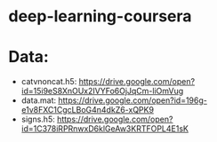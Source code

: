 # deep-learning-coursera


# Data:

* catvnoncat.h5: https://drive.google.com/open?id=15i9eS8XnOUx2IVYFo6OjJqCm-liOmVug
* data.mat: https://drive.google.com/open?id=196g-e1v8FXC1CgcLBoG4n4dkZ6-xQPK9
* signs.h5: https://drive.google.com/open?id=1C378iRPRnwxD6klGeAw3KRTFOPL4E1sK